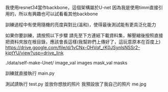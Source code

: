 
我使用resnet34當作backbone，這個架構屬於U-net
因為我是使用timm直接引用的，所以有興趣也可以試看看其他backbone

訓練過程中有使用隨機的亮度與對比(溫和)，使得最後測試能有更具泛化能力

如果你要訓練，請按照以下步驟
請先至下方連結下載資料集，解壓縮後按照直接把資料夾放在根目錄，應該會長這樣(我幫妳們上傳好了，這玩意原本在百度上)
https://drive.google.com/file/d/1vCNx-OHVqf_rK0JSynlsNSSr2-kjptYU/view?usp=drive_link

 ./data/self-make-Unet/
    image_val
    images
    mask_val
    masks


訓練就直接執行  main.py

測試請執行  test.py 並放你想放的照片
我預設放了我自己的照片 me.jpg


